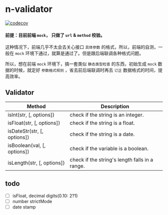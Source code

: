 # n-validator
[![codecov][codecov-image]][codecov-url]

[codecov-url]: https://codecov.io/gh/ReAlign/n-validator
[codecov-image]: https://codecov.io/gh/ReAlign/n-validator/branch/master/graph/badge.svg

#### 前提：目前前端 `mock`， 只做了 `url` & `method` 校验。

这种情况下，前端几乎不太会去关心接口 `具体参数` 的格式，所以，前端的自测，一般在 `mock` 环境下通过，就算是通过了。但是跟后端联调各种格式问题。

所以，想在前端 `mock` 环境下，搞一套类似 `静态类型检查` 的东西，初始生成 `mock` 数据的时候，就定好 `参数格式规则` ，省去前后端联调时再去 `订正` 数据格式的时间，提高效率。


## Validator

| Method | Description |
| --- | --- |
| isInt(str, [, options]) | check if the string is an integer. |
| isFloat(str, [, options]) | check if the string is a float. |
| isDateStr(str, [, options]) | check if the string is a date. |
| isBoolean(val, [, options]) | check if the variable is a boolean. |
| isLength(str, [, options]) | check if the string's length falls in a range. |

## todo

* [ ] isFloat, decimal digits(0.10: 2?1)
* [ ] number strictMode
* [ ] date stamp